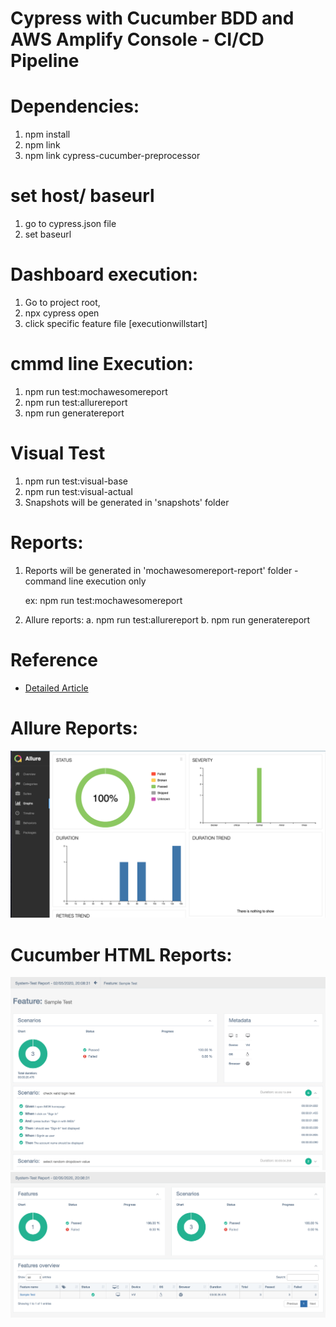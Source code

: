 # Cypress with Cucumber BDD and AWS Amplify Console - CI/CD Pipeline

# Dependencies:
1. npm install
2. npm link
3. npm link cypress-cucumber-preprocessor

# set host/ baseurl
1. go to cypress.json file
2. set baseurl

# Dashboard execution:
1. Go to project root, 
2. npx cypress open
3. click specific feature file [executionwillstart]

# cmmd line Execution:
1. npm run test:mochawesomereport
2. npm run test:allurereport
3. npm run generatereport

# Visual Test
1. npm run test:visual-base
2. npm run test:visual-actual
3. Snapshots will be generated in 'snapshots' folder

# Reports:
1. Reports will be generated in 'mochawesomereport-report' folder - command line execution only
  
   ex: npm run test:mochawesomereport

2. Allure reports: 
    a. npm run test:allurereport
    b. npm run generatereport

# Reference
- [Detailed Article](https://medium.com/@vinayaktitti/getting-started-with-cypress-and-cucumber-api-2d7057e34047)


# Allure Reports:

![Alt text](cypress/screenshots/allure.png?raw=true "Allure")

# Cucumber HTML Reports:

![Screenshot](cypress/screenshots/html1.png?raw=true "Cucumber HTML")
![Screenshot](cypress/screenshots/html2.png?raw=true "Cucumber HTML")

